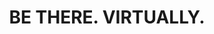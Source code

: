 ---
title: "BE THERE. VIRTUALLY."
desc: "Your customers love to watch, chat and video call."
desc2: "Now they can shop with you the same way."
path: "/home/mid-content"
MidContent: [
    {
        icon: 'https://2hrmp9bzmmx3f0xil1wyssgx-wpengine.netdna-ssl.com/wp-content/uploads/2021/02/icIllustrationHomeInspireVisitors.svg',
        slogan: 'Inspire visitors',
        title: 'ONE-TO-MANY VIDEO',
        title2: 'SHOPPING',
        description: 'Bring products to life by adding the power of authentic, one-to-many video shopping to your online store.',
        left: true,
        video: 'https://2hrmp9bzmmx3f0xil1wyssgx-wpengine.netdna-ssl.com/wp-content/uploads/2021/01/vidShoppableStories.mp4'
    },
    {
        icon: 'https://2hrmp9bzmmx3f0xil1wyssgx-wpengine.netdna-ssl.com/wp-content/uploads/2021/02/icIllustrationHomeConvertShoppers.svg',
        title: 'ONE-TO-ONE',
        title2: 'VIRTUAL SHOPPING',
        slogan: 'Convert shoppers',
        description: 'Assist shoppers with live 1-on-1 product advice the way they prefer: over chat and video calling.',
        left: false,
        video: 'https://2hrmp9bzmmx3f0xil1wyssgx-wpengine.netdna-ssl.com/wp-content/uploads/2021/02/vidLiveChatVideoCall@2x.mp4'
    },
    {
        icon: 'https://2hrmp9bzmmx3f0xil1wyssgx-wpengine.netdna-ssl.com/wp-content/uploads/2021/02/icIllustrationHomeVirtualClienteling.svg',
        slogan: 'Retain customers',
        title: 'VIRTUAL',
        title2: 'CLIENTELING',
        description: 'Keep customers coming back long after they leave your store. Stay in touch via text, email and WhatsApp.',
        left: true,
        image: 'https://2hrmp9bzmmx3f0xil1wyssgx-wpengine.netdna-ssl.com/wp-content/uploads/2021/02/imgRetainStatic@2x.png',
        video: ''
    },
]
---